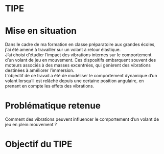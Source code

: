 # TIPE
# Mise en situation
Dans le cadre de ma formation en classe préparatoire aux grandes écoles, j'ai été amené à travailler sur un volant à retour élastique.  
J’ai choisi d’étudier l’impact des vibrations internes sur le comportement d’un volant de jeu en mouvement. Ces dispositifs embarquent souvent des moteurs associés à des masses excentrées, qui génèrent des vibrations destinées à améliorer l’immersion.  
L’objectif de ce travail a été de modéliser le comportement dynamique d’un volant lorsqu’il est relâché depuis une certaine position angulaire, en prenant en compte les effets des vibrations.
# Problématique retenue
Comment des vibrations peuvent influencer le comportement d’un volant de jeu en plein mouvement ?  
# Objectif du TIPE
